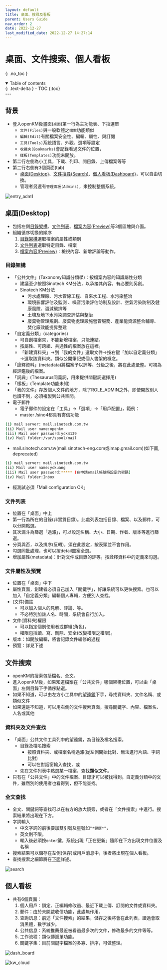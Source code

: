 ```yaml
---
layout: default
title: 桌面、搜尋及看板
parent: Users Guide
nav_order: 2
date: 2022-12-27
last_modified_date: 2022-12-27 14:27:14
---
```


# 桌面、文件搜索、個人看板

{: .no_toc }

<details open markdown="block">
  <summary>
    Table of contents
  </summary>
  {: .text-delta }
- TOC
{:toc}
</details>
---

## 背景

- 登入openKM後畫面(`桌面`)第一行為主功能表、下拉選單
  - `文件(Files)`與一般軟體之`檔案`功能類似
  - `編輯(Edit)`有關檔案安全性、編輯、屬性、與訂閱
  - `工具(Tools)`系統語言、外觀、選項等設定
  - `收藏夾(Bookmarks)`會記錄看過文件的位置，
  - `樣板(Templates)`功能未開放。
- 第二行左側為小工具，下載、列印、開目錄、上傳檔案等等
- 第二行右側有3個頁面(tab)
  - [桌面(Desktop)](#桌面desktop)、[文件搜尋(Search)](#文件搜索)、[個人看板(Dashboard)](#個人看板)，可以自由切換。
  - 管理者另還有`管理面板(Admins)`，來控制整個系統。

![entry_adm1](https://github.com/sinotec2/openKM/blob/gh-pages/assets/image/entry_adm1.png?raw=true)

## 桌面(Desktop)

- 包括左側[目錄架構](#目錄架構)、[文件列表](#文件列表)、[檔案內容(Preview)](#文件屬性及預覽)等3個區塊與介面。
- 組織循序切換的順序
  1. [目錄架構](#目錄架構)選取檔案的屬性或類別
  2. [文件列表](#文件列表)選取特定目錄、檔案
  3. [檔案內容(Preview)](#文件屬性及預覽)：檢視內容、新增評論等動作。

### 目錄架構

- 「公共文件」(Taxonomy知識分類學)：按檔案內容的知識屬性分類 
  - 建議至少按照Sinotech KM分法，以承接其內容，有必要則另創。
  - Sinotech KM分法
    - 污水處理廠、污水管線工程、自來水工程、水污染整治
    - 環境影響評估及監測 、噪音污染評估防制及設計、空氣污染防制及健康風險、溫減碳排等
    - 土壤及地下水污染調查評估與整治
    - 廢棄物管理規劃、廢棄物處理設施營管服務、產業能資源整合輔導、焚化廠效能提昇整建 
- 「自定義分類」(categories)
  - 可自創檔案夾，不能新增檔案，只能連結。
  - 按屬性、可跨組、共通性的檔案放在這裡。
  - 「新建資料夾」→到「我的文件」選取文件→按右鍵「加以自定義分類」→選取該資料夾。類似公開筆記或個人書架的概念。
- 「詮釋資料」(metadata)將檔案予以評等、分級之後，將在此處彙整。可視為經評鑑後的檔案。
- 「詞典」(Thesaurus同義詞，用來提供關鍵詞選擇用)
- 「樣板」(Template功能未知)
- 「我的文件」存放個人文件的地方，除了ROLE_ADMIN之外，即使開放別人也讀不到，必須複製到公共空間。
- 電子郵件
  - 電子郵件的設定在「工具」→「選項」→「用戶配置」，範例：
  - master /sino4都具有寄信功能

```bash
(i) mail server: mail.sinotech.com.tw
(ii) Mail user name:openkm
(iii) Mail user password:yck4139
(iv) Mail folder:/var/spool/mail
```

- mail.sinotech.com.tw(mail.sinotech-eng.com或imap.gmail.com)(如下圖, deprecated)

```bash
(i) mail server: mail.sinotech.com.tw
(ii) Mail user name:yckuang
(iii) Mail user password:***** (在申請email帳號時設定的密碼)
(iv) Mail folder:Inbox
```

- 經測試必須「Mail configuration OK」

### 文件列表

- 位置在「桌面」中上
- 第一行為所在的目錄(非實質目錄)。此處列表包括目錄、檔案、以及郵件，可以分開點選。
- 其次漏斗為篩選「過濾」，可以設定名稱、大小、日期、作者、版本等進行篩選。
- 分頁與否，以及排序(反轉)，須在此設定，按表頭並不會作用。
- 勾選同批處理，也可以按detail圖案全選。
- 增加屬性(metadata)：針對文件或目錄的評等。按詮釋資料中的定義來勾選。

### 文件屬性及預覽

- 位置在「桌面」中下
- 屬性頁面，創建者必須自己加入「關鍵字」，好讓系統可以更快搜索。也可以加入「自定義分類」編輯個人專輯，方便別人查找。
- (文件)備註
  - 可以加入個人的見解、評論、等。
  - 不必特別加註人名、時間，系統會自行加入。
- 文件(資料夾)權限
  - 可以指定個別使用者或群組(角色)，
  - 權限包括讀、寫、刪除、安全(改變權限之權限)。
- 版本：如開放編輯，將會記錄文件編修的過程
- 預覽：詳見下述

## 文件搜索

- openKM的搜索包括檔名、全文。
- 進入openKM後，如果知道檔案在「公共文件」哪個架構位置，可以由「桌面」左側目錄下手循序點選。
- 如果不知道，可以由左方小工具中的[望遠鏡](#目錄及檔名搜索)下手，尋找資料夾、文件名稱、或類似文件
- 如果還是不知道，可以用右側的文件搜索頁面，搜尋關鍵字、內容、檔案名、人名或其他

### 資料夾及文件查找

- 「桌面」公共文件工具列中的望遠鏡，為目錄及檔名搜索。
  - 目錄及檔名搜索
    - 按照資料夾、或檔案名稱過濾(從左側開始比對、無法進行片語、字詞比對)
    - 可以在對話窗輸入查找，或
  - 先在文件列表中點選某一檔案，查找**類似文件**。
- 只有在「公共文件」中的文件檔案、目錄才可以被找得到。自定義分類中的文件，雖然別的使用者也看得到，但不能查找。

### 全文查找

- 全文、關鍵詞等查找可以在右方的放大鏡旁，或者在「文件搜索」中進行。搜索結果將出現在下方。
- 字詞輸入
  - 中文字詞的前後要加雙引號及星號如`"*健康*"`，
  - 英文則不限。
  - 輸入後必須按`enter`鍵，系統出現「正在更新」隨即在下方出現文件位置及名稱
- 搜索結果可以儲存在左側(保存)或用戶消息中，後者將出現在個人看板。
- 查找搜索之細節將在[下面]()詳述。

![search](https://github.com/sinotec2/openKM/blob/gh-pages/assets/image/search.png?raw=true)

## 個人看板

- 共有6個頁面：
  1. 個人用戶：鎖定、正編輯修改過、最近下載上傳、訂閱的文件或資料夾。
  2. 郵件：由於未開啟收信功能，此處無作用。
  3. 查詢訊息：前述「文件搜索」的結果，儲存之後將會在此列表，讀過會取消黑體，數字減少。
  4. 公共信息：系統推薦最近被看過最多次的文件，修改最多的文件等等。
  5. 工作流程：類似傳遞單功能。
  6. 關鍵字集：目前關鍵字檔案的多寡、排序，可做整理。

![dash_board](https://github.com/sinotec2/openKM/blob/gh-pages/assets/image/dash_board.png?raw=true)

![kw_cloud](https://github.com/sinotec2/openKM/blob/gh-pages/assets/image/kw_cloud.png?raw=true)
